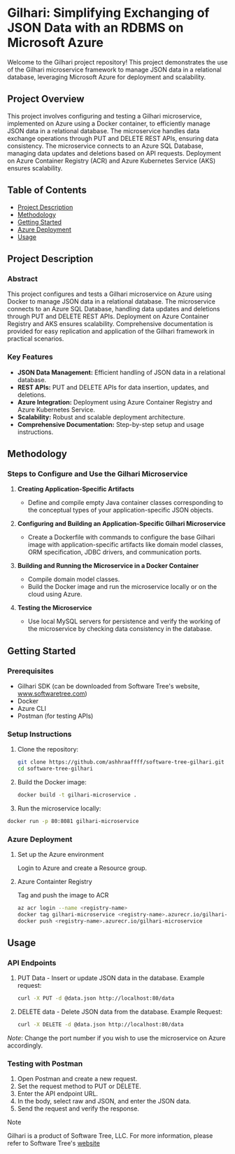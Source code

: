 # Gilhari: Simplifying Exchanging of JSON Data with an RDBMS on Microsoft Azure

Welcome to the Gilhari project repository! This project demonstrates the use of the Gilhari microservice framework to manage JSON data in a relational database, leveraging Microsoft Azure for deployment and scalability.

## Project Overview

This project involves configuring and testing a Gilhari microservice, implemented on Azure using a Docker container, to efficiently manage JSON data in a relational database. The microservice handles data exchange operations through PUT and DELETE REST APIs, ensuring data consistency. The microservice connects to an Azure SQL Database, managing data updates and deletions based on API requests. Deployment on Azure Container Registry (ACR) and Azure Kubernetes Service (AKS) ensures scalability.

## Table of Contents

- [Project Description](#project-description)
- [Methodology](#methodology)
- [Getting Started](#getting-started)
- [Azure Deployment](#azure-deployment)
- [Usage](#usage)

## Project Description

### Abstract

This project configures and tests a Gilhari microservice on Azure using Docker to manage JSON data in a relational database. The microservice connects to an Azure SQL Database, handling data updates and deletions through PUT and DELETE REST APIs. Deployment on Azure Container Registry and AKS ensures scalability. Comprehensive documentation is provided for easy replication and application of the Gilhari framework in practical scenarios.

### Key Features

- **JSON Data Management:** Efficient handling of JSON data in a relational database.
- **REST APIs:** PUT and DELETE APIs for data insertion, updates, and deletions.
- **Azure Integration:** Deployment using Azure Container Registry and Azure Kubernetes Service.
- **Scalability:** Robust and scalable deployment architecture.
- **Comprehensive Documentation:** Step-by-step setup and usage instructions.

## Methodology

### Steps to Configure and Use the Gilhari Microservice

1. **Creating Application-Specific Artifacts**
   - Define and compile empty Java container classes corresponding to the conceptual types of your application-specific JSON objects.

2. **Configuring and Building an Application-Specific Gilhari Microservice**
   - Create a Dockerfile with commands to configure the base Gilhari image with application-specific artifacts like domain model classes, ORM specification, JDBC drivers, and communication ports.

3. **Building and Running the Microservice in a Docker Container**
   - Compile domain model classes.
   - Build the Docker image and run the microservice locally or on the cloud using Azure.

4. **Testing the Microservice**
   - Use local MySQL servers for persistence and verify the working of the microservice by checking data consistency in the database.


## Getting Started

### Prerequisites

- Gilhari SDK (can be downloaded from Software Tree's website, www.softwaretree.com)
- Docker
- Azure CLI
- Postman (for testing APIs)

### Setup Instructions

1. Clone the repository:
   ```bash
   git clone https://github.com/ashhraaffff/software-tree-gilhari.git
   cd software-tree-gilhari
   ```
2. Build the Docker image:
   ```bash
   docker build -t gilhari-microservice .
   ```
3. Run the microservice locally:
  ```bash
  docker run -p 80:8081 gilhari-microservice
  ```
### Azure Deployment
1. Set up the Azure environment
    
   Login to Azure and create a Resource group.
2. Azure Containter Registry

   Tag and push the image to ACR
   ```bash
   az acr login --name <registry-name>
   docker tag gilhari-microservice <registry-name>.azurecr.io/gilhari-microservice
   docker push <registry-name>.azurecr.io/gilhari-microservice
   ```
## Usage
### API Endpoints
1. PUT Data - Insert or update JSON data in the database.
   Example request:
   ```bash
   curl -X PUT -d @data.json http://localhost:80/data
   ```
2. DELETE data - Delete JSON data from the database.
   Example Request:
   ```bash
   curl -X DELETE -d @data.json http://localhost:80/data
   ```
*Note*: Change the port number if you wish to use the microservice on Azure accordingly.

### Testing with Postman
1. Open Postman and create a new request.
2. Set the request method to PUT or DELETE.
3. Enter the API endpoint URL.
4. In the body, select raw and JSON, and enter the JSON data.
5. Send the request and verify the response.

>[!NOTE]
>Gilhari is a product of Software Tree, LLC. For more information, please refer to Software Tree's [website](https://www.softwaretree.com)
